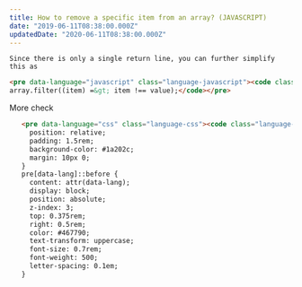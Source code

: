 ```yaml
---
title: How to remove a specific item from an array? (JAVASCRIPT)
date: "2019-06-11T08:38:00.000Z"
updatedDate: "2020-06-11T08:38:00.000Z"
---
```


    Since there is only a single return line, you can further simplify this as

 <!-- more -->

```html
<pre data-language="javascript" class="language-javascript"><code class="language-javascript" dir="ltr">const removeArrayValue = (array, value) =&gt;
array.filter((item) =&gt; item !== value);</code></pre>
```

More check

```html
   <pre data-language="css" class="language-css"><code class="language-css" dir="ltr">pre[data-language] {
     position: relative;
     padding: 1.5rem;
     background-color: #1a202c;
     margin: 10px 0;
   }
   pre[data-lang]::before {
     content: attr(data-lang);
     display: block;
     position: absolute;
     z-index: 3;
     top: 0.375rem;
     right: 0.5rem;
     color: #467790;
     text-transform: uppercase;
     font-size: 0.7rem;
     font-weight: 500;
     letter-spacing: 0.1em;
   }
```

